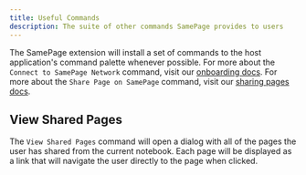 ```yaml
---
title: Useful Commands
description: The suite of other commands SamePage provides to users
---
```


The SamePage extension will install a set of commands to the host application's command palette whenever possible. For more about the `Connect to SamePage Network` command, visit our [onboarding docs](../../getting_started/install.md). For more about the `Share Page on SamePage` command, visit our [sharing pages docs](../sharing_pages.md).

## View Shared Pages

The `View Shared Pages` command will open a dialog with all of the pages the user has shared from the current notebook. Each page will be displayed as a link that will navigate the user directly to the page when clicked.
